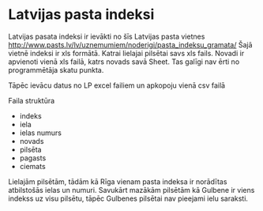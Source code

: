 # Latvijas pasta indeksi
Latvijas pasata indeksi ir ievākti no šīs Latvijas pasta vietnes http://www.pasts.lv/lv/uznemumiem/noderigi/pasta_indeksu_gramata/
Šajā vietnē indeksi ir xls formātā. Katrai lielajai pilsētai savs xls fails. Novadi ir apvienoti vienā xls failā, katrs novads savā Sheet. Tas galīgi nav ērti no programmētāja skatu punkta.

Tāpēc ievācu datus no LP excel failiem un apkopoju vienā csv failā

Faila struktūra
- indeks
- iela
- ielas numurs
- novads
- pilsēta
- pagasts
- ciemats

Lielajām pilsētām, tādām kā Rīga vienam pasta indeksa ir norādītas atbilstošās ielas un numuri. Savukārt mazākām pilsētām kā Gulbene ir viens indekss uz visu pilsētu, tāpēc Gulbenes pilsētai nav pieejami ielu saraksti.

